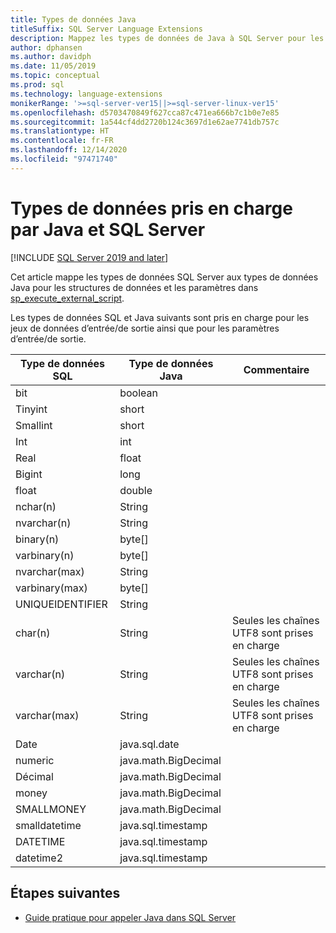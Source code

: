 ```yaml
---
title: Types de données Java
titleSuffix: SQL Server Language Extensions
description: Mappez les types de données de Java à SQL Server pour les structures de données d’entrée et de sortie ainsi que pour les paramètres d’entrée du script sp_execute_external_script.
author: dphansen
ms.author: davidph
ms.date: 11/05/2019
ms.topic: conceptual
ms.prod: sql
ms.technology: language-extensions
monikerRange: '>=sql-server-ver15||>=sql-server-linux-ver15'
ms.openlocfilehash: d5703470849f627cca87c471ea666b7c1b0e7e85
ms.sourcegitcommit: 1a544cf4dd2720b124c3697d1e62ae7741db757c
ms.translationtype: HT
ms.contentlocale: fr-FR
ms.lasthandoff: 12/14/2020
ms.locfileid: "97471740"
---
```

# <a name="java-and-sql-server-supported-data-types"></a>Types de données pris en charge par Java et SQL Server
[!INCLUDE [SQL Server 2019 and later](../../includes/applies-to-version/sqlserver2019.md)]

Cet article mappe les types de données SQL Server aux types de données Java pour les structures de données et les paramètres dans [sp_execute_external_script](../../relational-databases/system-stored-procedures/sp-execute-external-script-transact-sql.md).

Les types de données SQL et Java suivants sont pris en charge pour les jeux de données d’entrée/de sortie ainsi que pour les paramètres d’entrée/de sortie.

| Type de données SQL        | Type de données Java | Commentaire |
| ------------- |-------------|-|
| bit      | boolean | |
| Tinyint      | short      | |
| Smallint | short      | |
| Int | int      | |
| Real | float      | |
| Bigint | long      | |
| float | double      | |
| nchar(n) | String      | |
| nvarchar(n) | String      | |
| binary(n) | byte[]      | |
| varbinary(n) | byte[]      | |
| nvarchar(max) | String      | |
| varbinary(max) | byte[]      | |
| UNIQUEIDENTIFIER | String | |
| char(n) | String | Seules les chaînes UTF8 sont prises en charge |
| varchar(n) | String | Seules les chaînes UTF8 sont prises en charge |
| varchar(max) | String | Seules les chaînes UTF8 sont prises en charge |
| Date | java.sql.date  | |
| numeric | java.math.BigDecimal  | |
| Décimal | java.math.BigDecimal  | |
| money | java.math.BigDecimal  | |
| SMALLMONEY | java.math.BigDecimal  | |
| smalldatetime | java.sql.timestamp  | |
| DATETIME | java.sql.timestamp  | |
| datetime2 | java.sql.timestamp  | |


## <a name="next-steps"></a>Étapes suivantes

+ [Guide pratique pour appeler Java dans SQL Server](../how-to/call-java-from-sql.md)